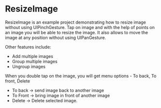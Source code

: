 ResizeImage
===========
ResizeImage is an example project demonstrating how to resize image without using UIPinchGesture.  Tap on image and with the help of points on an image you will be able to resize the image. 
It also allows to move the image at any position without using UIPanGesture. 

Other features include: 
- Add multiple images 
- Group multiple images 
- Ungroup images 

When you double tap on the image, you will get menu options - To back, To front, Delete 

- To back -> send image back to another image 
- To Front -> bring image in front of another image
- Delete -> Delete selected image.
